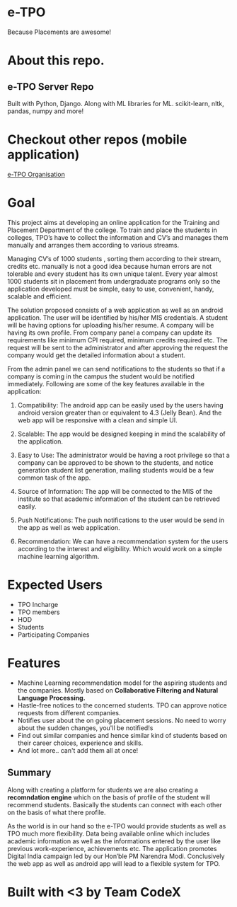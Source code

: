 # e-TPO
Because Placements are awesome!

# About this repo.

## e-TPO Server Repo
Built with Python, Django. Along with ML libraries for ML. scikit-learn, nltk, pandas, numpy and more!

# Checkout other repos (mobile application)
[e-TPO Organisation](https://github.com/e-TPO)

# Goal
This project aims at developing an online application for the Training and 
Placement Department of the college. To train and place the students in 
colleges, TPO’s have to collect the information and CV’s and manages 
them manually and arranges them according to various streams.

Managing CV’s of 1000 students , sorting them according to their stream, credits etc. manually is not a good idea because human errors are not tolerable and every student has its own unique talent. Every year almost 1000 students sit in placement from undergraduate programs only so the application developed must be simple, easy to use, convenient, handy, scalable and efficient.

The solution proposed consists of a web application as well as an android application. The user will be identified by his/her MIS credentials. A student will be having options for uploading his/her resume. A company will be having its own profile. From company panel a company can update its requirements like minimum CPI required, minimum credits required etc. The request will be sent to the administrator and after approving the request the company would get the detailed information about a student.

From the admin panel we can send notifications to the students so that if a company is coming in the campus the student would be notified immediately. Following are some of the key features available in the application:

1. Compatibility: The android app can be easily used by the users having android version greater than or equivalent to 4.3 (Jelly Bean). And the web app will be responsive with a clean and simple UI.

2. Scalable: The app would be designed keeping in mind the scalability of the application.

3. Easy to Use: The administrator would be having a root privilege so that a company can be approved to be shown to the students, and notice generation student list generation, mailing students would be a few common task of the app.

4. Source of Information: The app will be connected to the MIS of the institute so that academic information of the student can be retrieved easily.

5. Push Notifications: The push notifications to the user would be send in the app as well as web application.

6. Recommendation: We can have a recommendation system for the users according to the interest and eligibility. Which would work on a simple machine learning algorithm.


# Expected Users
- TPO Incharge
- TPO members
- HOD
- Students
- Participating Companies

# Features
- Machine Learning recommendation model for the aspiring students and the companies.
Mostly based on **Collaborative Filtering and Natural Language Processing.**
- Hastle-free notices to the concerned students. TPO can approve notice requests from different companies.
- Notifies user about the on going placement sessions. No need to worry about the sudden changes, you'll be notified!s
- Find out similar companies and hence similar kind of students based on their career choices, experience and skills.
- And lot more.. can't add them all at once!

## Summary
Along with creating a platform for students we are also creating a **recomndation engine** which on the basis of profile of the student will recommend students. Basically the students can connect with each other on the basis of what there profile.

As the world is in our hand so the e-TPO would provide students as well as TPO much more flexibility. Data being available online which includes academic information as well as the informations entered by the user like previous work-experience, achievements etc. The application promotes Digital India campaign led by our Hon’ble PM Narendra Modi. Conclusively the web app as well as android app will lead to a flexible system for TPO.

# Built with <3 by Team CodeX
